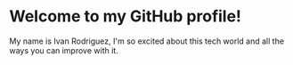 # Welcome to my GitHub profile!
My name is Ivan Rodriguez, I'm so excited about this tech world and all the ways you can improve with it.
